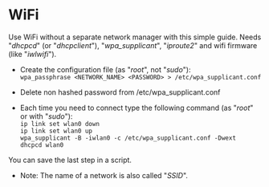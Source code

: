 # WiFi

Use WiFi without a separate network manager with this simple guide. Needs "_dhcpcd_" (or "_dhcpclient_"), "_wpa\_supplicant_", "_iproute2_" and wifi firmware (like "_iwlwifi_").  

* Create the configuration file (as "_root_", not "_sudo_"):  
`wpa_passphrase <NETWORK_NAME> <PASSWORD> > /etc/wpa_supplicant.conf`  
* Delete non hashed password from /etc/wpa_supplicant.conf  

* Each time you need to connect type the following command (as "_root_" or with "_sudo_"):  
`ip link set wlan0 down`  
`ip link set wlan0 up`  
`wpa_supplicant -B -iwlan0 -c /etc/wpa_supplicant.conf -Dwext`  
`dhcpcd wlan0`  


You can save the last step in a script.  

* Note: The name of a network is also called "_SSID_".
